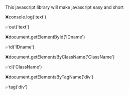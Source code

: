 This javascript library will make javascript easy and short

❌console.log('text')  

✅out('text')


❌document.getElementById('IDname')

✅id('IDname')


❌document.getElementsByClassName('ClassName')

✅cl('ClassName')


❌document.getElementsByTagName('div')

✅tag('div')
